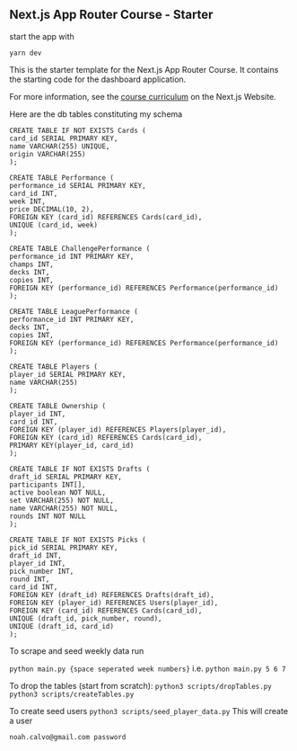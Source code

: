## Next.js App Router Course - Starter

start the app with

`yarn dev`

This is the starter template for the Next.js App Router Course. It contains the starting code for the dashboard application.

For more information, see the [course curriculum](https://nextjs.org/learn) on the Next.js Website.

Here are the db tables constituting my schema
```
CREATE TABLE IF NOT EXISTS Cards (
card_id SERIAL PRIMARY KEY,
name VARCHAR(255) UNIQUE,
origin VARCHAR(255)
);

CREATE TABLE Performance (
performance_id SERIAL PRIMARY KEY,
card_id INT,
week INT,
price DECIMAL(10, 2),
FOREIGN KEY (card_id) REFERENCES Cards(card_id),
UNIQUE (card_id, week)
);

CREATE TABLE ChallengePerformance (
performance_id INT PRIMARY KEY,
champs INT,
decks INT,
copies INT,
FOREIGN KEY (performance_id) REFERENCES Performance(performance_id)
);

CREATE TABLE LeaguePerformance (
performance_id INT PRIMARY KEY,
decks INT,
copies INT,
FOREIGN KEY (performance_id) REFERENCES Performance(performance_id)
);

CREATE TABLE Players (
player_id SERIAL PRIMARY KEY,
name VARCHAR(255)
);

CREATE TABLE Ownership (
player_id INT,
card_id INT,
FOREIGN KEY (player_id) REFERENCES Players(player_id),
FOREIGN KEY (card_id) REFERENCES Cards(card_id),
PRIMARY KEY(player_id, card_id)
);

CREATE TABLE IF NOT EXISTS Drafts (
draft_id SERIAL PRIMARY KEY,
participants INT[],
active boolean NOT NULL,
set VARCHAR(255) NOT NULL,
name VARCHAR(255) NOT NULL,
rounds INT NOT NULL
);

CREATE TABLE IF NOT EXISTS Picks (
pick_id SERIAL PRIMARY KEY,
draft_id INT,
player_id INT,
pick_number INT,
round INT,
card_id INT,
FOREIGN KEY (draft_id) REFERENCES Drafts(draft_id),
FOREIGN KEY (player_id) REFERENCES Users(player_id),
FOREIGN KEY (card_id) REFERENCES Cards(card_id),
UNIQUE (draft_id, pick_number, round),
UNIQUE (draft_id, card_id)
);

```

To scrape and seed weekly data run

`python main.py {space seperated week numbers}`
i.e. `python main.py 5 6 7`

To drop the tables (start from scratch):
`python3 scripts/dropTables.py`
`python3 scripts/createTables.py`

To create seed users
`python3 scripts/seed_player_data.py`
This will create a user
```
noah.calvo@gmail.com password
```